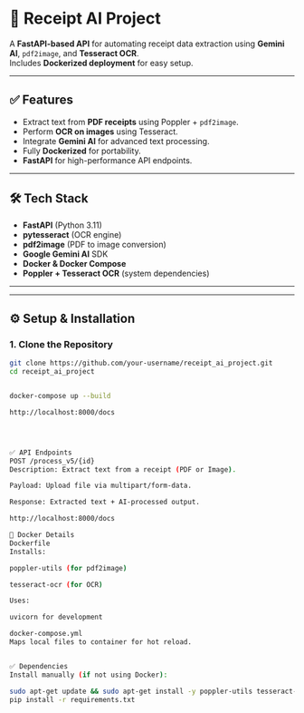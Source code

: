 # 📄 Receipt AI Project

A **FastAPI-based API** for automating receipt data extraction using **Gemini AI**, `pdf2image`, and **Tesseract OCR**.  
Includes **Dockerized deployment** for easy setup.

---

## ✅ Features
- Extract text from **PDF receipts** using Poppler + `pdf2image`.
- Perform **OCR on images** using Tesseract.
- Integrate **Gemini AI** for advanced text processing.
- Fully **Dockerized** for portability.
- **FastAPI** for high-performance API endpoints.

---

## 🛠 Tech Stack
- **FastAPI** (Python 3.11)
- **pytesseract** (OCR engine)
- **pdf2image** (PDF to image conversion)
- **Google Gemini AI** SDK
- **Docker & Docker Compose**
- **Poppler + Tesseract OCR** (system dependencies)

---


---

## ⚙️ Setup & Installation

### **1. Clone the Repository**
```bash
git clone https://github.com/your-username/receipt_ai_project.git
cd receipt_ai_project


docker-compose up --build

http://localhost:8000/docs




✅ API Endpoints
POST /process_v5/{id}
Description: Extract text from a receipt (PDF or Image).

Payload: Upload file via multipart/form-data.

Response: Extracted text + AI-processed output.

http://localhost:8000/docs

🐳 Docker Details
Dockerfile
Installs:

poppler-utils (for pdf2image)

tesseract-ocr (for OCR)

Uses:

uvicorn for development

docker-compose.yml
Maps local files to container for hot reload.


✅ Dependencies
Install manually (if not using Docker):

sudo apt-get update && sudo apt-get install -y poppler-utils tesseract-ocr
pip install -r requirements.txt
